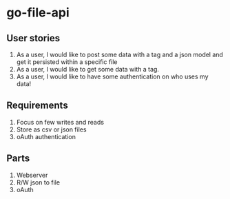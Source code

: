 # go-file-api


## User stories

1. As a user, I would like to post some data with a tag and a json model and get it persisted within a specific file
2. As a user, I would like to get some data with a tag.
3. As a user, I would like to have some authentication on who uses my data!

## Requirements

1. Focus on few writes and reads
2. Store as csv or json files
3. oAuth authentication


## Parts
1. Webserver
2. R/W json to file
3. oAuth